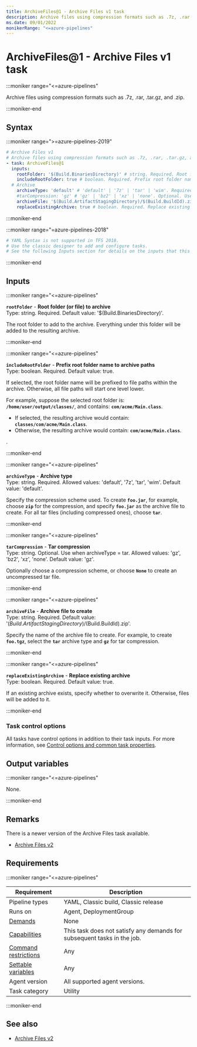 ```yaml
---
title: ArchiveFiles@1 - Archive Files v1 task
description: Archive files using compression formats such as .7z, .rar, .tar.gz, and .zip.
ms.date: 09/01/2022
monikerRange: "<=azure-pipelines"
---
```


# ArchiveFiles@1 - Archive Files v1 task

<!-- :::description::: -->
:::moniker range="<=azure-pipelines"

<!-- :::editable-content name="description"::: -->
Archive files using compression formats such as .7z, .rar, .tar.gz, and .zip.
<!-- :::editable-content-end::: -->

:::moniker-end
<!-- :::description-end::: -->

<!-- :::syntax::: -->
## Syntax

:::moniker range=">=azure-pipelines-2019"

```yaml
# Archive Files v1
# Archive files using compression formats such as .7z, .rar, .tar.gz, and .zip.
- task: ArchiveFiles@1
  inputs:
    rootFolder: '$(Build.BinariesDirectory)' # string. Required. Root folder (or file) to archive. Default: '$(Build.BinariesDirectory)'.
    includeRootFolder: true # boolean. Required. Prefix root folder name to archive paths. Default: true.
  # Archive
    archiveType: 'default' # 'default' | '7z' | 'tar' | 'wim'. Required. Archive type. Default: 'default'.
    #tarCompression: 'gz' # 'gz' | 'bz2' | 'xz' | 'none'. Optional. Use when archiveType = tar. Tar compression. Default: 'gz'.
    archiveFile: '$(Build.ArtifactStagingDirectory)/$(Build.BuildId).zip' # string. Required. Archive file to create. Default: '$(Build.ArtifactStagingDirectory)/$(Build.BuildId).zip'.
    replaceExistingArchive: true # boolean. Required. Replace existing archive. Default: true.
```

:::moniker-end

:::moniker range="=azure-pipelines-2018"

```yaml
# YAML Syntax is not supported in TFS 2018.
# Use the classic designer to add and configure tasks.
# See the following Inputs section for details on the inputs that this task supports.
```

:::moniker-end
<!-- :::syntax-end::: -->

<!-- :::inputs::: -->
## Inputs

<!-- :::item name="rootFolder"::: -->
:::moniker range="<=azure-pipelines"

**`rootFolder`** - **Root folder (or file) to archive**<br>
Type: string. Required. Default value: '$(Build.BinariesDirectory)'.<br>
<!-- :::editable-content name="helpMarkDown"::: -->
The root folder to add to the archive.  Everything under this folder will be added to the resulting archive.
<!-- :::editable-content-end::: -->

:::moniker-end
<!-- :::item-end::: -->
<!-- :::item name="includeRootFolder"::: -->
:::moniker range="<=azure-pipelines"

**`includeRootFolder`** - **Prefix root folder name to archive paths**<br>
Type: boolean. Required. Default value: true.<br>
<!-- :::editable-content name="helpMarkDown"::: -->
If selected, the root folder name will be prefixed to file paths within the archive.  Otherwise, all file paths will start one level lower.<p>For example, suppose the selected root folder is: <b>`/home/user/output/classes/`</b>, and contains: <b>`com/acme/Main.class`</b>. <ul><li>If selected, the resulting archive would contain: <b>`classes/com/acme/Main.class`</b>.</li><li>Otherwise, the resulting archive would contain: <b>`com/acme/Main.class`</b>.</li></ul>.
<!-- :::editable-content-end::: -->

:::moniker-end
<!-- :::item-end::: -->
<!-- :::item name="archiveType"::: -->
:::moniker range="<=azure-pipelines"

**`archiveType`** - **Archive type**<br>
Type: string. Required. Allowed values: 'default', '7z', 'tar', 'wim'. Default value: 'default'.<br>
<!-- :::editable-content name="helpMarkDown"::: -->
Specify the compression scheme used.  To create <b>`foo.jar`</b>, for example, choose <b>`zip`</b> for the compression, and specify <b>`foo.jar`</b> as the archive file to create.  For all tar files (including compressed ones), choose <b>`tar`</b>.
<!-- :::editable-content-end::: -->

:::moniker-end
<!-- :::item-end::: -->
<!-- :::item name="tarCompression"::: -->
:::moniker range="<=azure-pipelines"

**`tarCompression`** - **Tar compression**<br>
Type: string. Optional. Use when archiveType = tar. Allowed values: 'gz', 'bz2', 'xz', 'none'. Default value: 'gz'.<br>
<!-- :::editable-content name="helpMarkDown"::: -->
Optionally choose a compression scheme, or choose <b>`None`</b> to create an uncompressed tar file.
<!-- :::editable-content-end::: -->

:::moniker-end
<!-- :::item-end::: -->
<!-- :::item name="archiveFile"::: -->
:::moniker range="<=azure-pipelines"

**`archiveFile`** - **Archive file to create**<br>
Type: string. Required. Default value: '$(Build.ArtifactStagingDirectory)/$(Build.BuildId).zip'.<br>
<!-- :::editable-content name="helpMarkDown"::: -->
Specify the name of the archive file to create.  For example, to create <b>`foo.tgz`</b>, select the <b>`tar`</b> archive type and <b>`gz`</b> for tar compression.
<!-- :::editable-content-end::: -->

:::moniker-end
<!-- :::item-end::: -->
<!-- :::item name="replaceExistingArchive"::: -->
:::moniker range="<=azure-pipelines"

**`replaceExistingArchive`** - **Replace existing archive**<br>
Type: boolean. Required. Default value: true.<br>
<!-- :::editable-content name="helpMarkDown"::: -->
If an existing archive exists, specify whether to overwrite it.  Otherwise, files will be added to it.
<!-- :::editable-content-end::: -->

:::moniker-end
<!-- :::item-end::: -->

### Task control options

All tasks have control options in addition to their task inputs. For more information, see [Control options and common task properties](/azure/devops/pipelines/yaml-schema/steps-task#common-task-properties).
<!-- :::inputs-end::: -->

<!-- :::outputVariables::: -->
## Output variables

:::moniker range="<=azure-pipelines"

None.

:::moniker-end
<!-- :::outputVariables-end::: -->

<!-- :::remarks::: -->
<!-- :::editable-content name="remarks"::: -->
## Remarks

There is a newer version of the Archive Files task available.

* [Archive Files v2](archive-files-v2.md)
<!-- :::editable-content-end::: -->
<!-- :::remarks-end::: -->

<!-- :::examples::: -->
<!-- :::editable-content name="examples"::: -->
<!-- :::editable-content-end::: -->
<!-- :::examples-end::: -->

<!-- :::properties::: -->
## Requirements

:::moniker range="<=azure-pipelines"

| Requirement | Description |
|-------------|-------------|
| Pipeline types | YAML, Classic build, Classic release |
| Runs on | Agent, DeploymentGroup |
| [Demands](/azure/devops/pipelines/process/demands) | None |
| [Capabilities](/azure/devops/pipelines/agents/agents#capabilities) | This task does not satisfy any demands for subsequent tasks in the job. |
| [Command restrictions](/azure/devops/pipelines/security/templates#agent-logging-command-restrictions) | Any |
| [Settable variables](/azure/devops/pipelines/security/templates#agent-logging-command-restrictions) | Any |
| Agent version | All supported agent versions. |
| Task category | Utility |

:::moniker-end
<!-- :::properties-end::: -->

<!-- :::see-also::: -->
<!-- :::editable-content name="seeAlso"::: -->
## See also

* [Archive Files v2](archive-files-v2.md)
<!-- :::editable-content-end::: -->
<!-- :::see-also-end::: -->